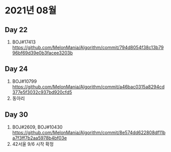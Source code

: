 # 2021년 08월

## Day 22
1. BOJ#17413
https://github.com/MelonMania/Algorithm/commit/794d8054f38c13b7996bf69d39e0b3facee3203b

## Day 24
1. BOJ#10799
https://github.com/MelonMania/Algorithm/commit/a46bac0315a8294cd377e5f3032c937bd920cfd5
2. 동아리

## Day 30
1. BOJ#2609, BOJ#10430
https://github.com/MelonMania/Algorithm/commit/8e574dd622808df11ba7f3ff7b2aa5978b4bf03e
2. 42서울 9/6 시작 확정 

